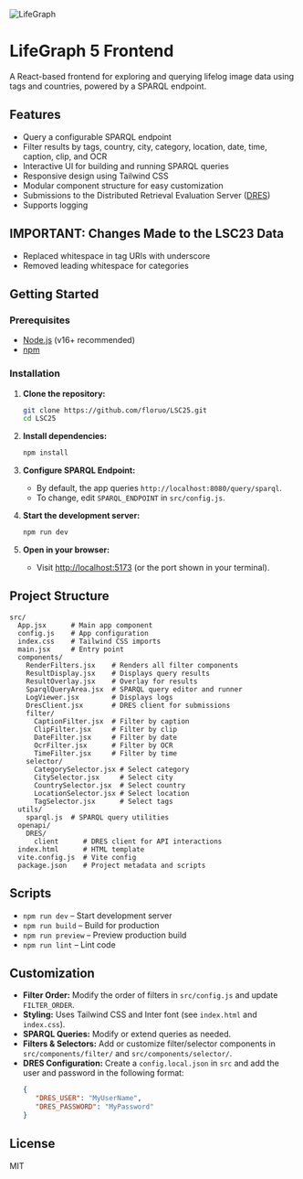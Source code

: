 ![LifeGraph](https://github.com/user-attachments/assets/31c54ac4-0660-488a-900f-13ce18207680)

# LifeGraph 5 Frontend

A React-based frontend for exploring and querying lifelog image data using tags and countries, powered by a SPARQL endpoint.

## Features

- Query a configurable SPARQL endpoint
- Filter results by tags, country, city, category, location, date, time, caption, clip, and OCR
- Interactive UI for building and running SPARQL queries
- Responsive design using Tailwind CSS
- Modular component structure for easy customization
- Submissions to the Distributed Retrieval Evaluation Server ([DRES](https://github.com/dres-dev/DRES))
- Supports logging

## IMPORTANT: Changes Made to the LSC23 Data

- Replaced whitespace in tag URIs with underscore
- Removed leading whitespace for categories

## Getting Started

### Prerequisites

- [Node.js](https://nodejs.org/) (v16+ recommended)
- [npm](https://www.npmjs.com/)

### Installation

1. **Clone the repository:**
   ```bash
   git clone https://github.com/floruo/LSC25.git
   cd LSC25
   ```

2. **Install dependencies:**
   ```bash
   npm install
   ```

3. **Configure SPARQL Endpoint:**
   - By default, the app queries `http://localhost:8080/query/sparql`.
   - To change, edit `SPARQL_ENDPOINT` in `src/config.js`.

4. **Start the development server:**
   ```bash
   npm run dev
   ```

5. **Open in your browser:**
   - Visit [http://localhost:5173](http://localhost:5173) (or the port shown in your terminal).

## Project Structure

```
src/
  App.jsx      # Main app component
  config.js    # App configuration
  index.css    # Tailwind CSS imports
  main.jsx     # Entry point
  components/
    RenderFilters.jsx    # Renders all filter components
    ResultDisplay.jsx    # Displays query results
    ResultOverlay.jsx    # Overlay for results
    SparqlQueryArea.jsx  # SPARQL query editor and runner
    LogViewer.jsx        # Displays logs
    DresClient.jsx       # DRES client for submissions
    filter/
      CaptionFilter.jsx  # Filter by caption
      ClipFilter.jsx     # Filter by clip
      DateFilter.jsx     # Filter by date
      OcrFilter.jsx      # Filter by OCR
      TimeFilter.jsx     # Filter by time
    selector/
      CategorySelector.jsx # Select category
      CitySelector.jsx     # Select city
      CountrySelector.jsx  # Select country
      LocationSelector.jsx # Select location
      TagSelector.jsx      # Select tags
  utils/
    sparql.js  # SPARQL query utilities
  openapi/
    DRES/
      client      # DRES client for API interactions
  index.html      # HTML template
  vite.config.js  # Vite config
  package.json    # Project metadata and scripts
```

## Scripts

- `npm run dev` – Start development server
- `npm run build` – Build for production
- `npm run preview` – Preview production build
- `npm run lint` – Lint code

## Customization

- **Filter Order:** Modify the order of filters in `src/config.js` and update `FILTER_ORDER`.
- **Styling:** Uses Tailwind CSS and Inter font (see `index.html` and `index.css`).
- **SPARQL Queries:** Modify or extend queries as needed.
- **Filters & Selectors:** Add or customize filter/selector components in `src/components/filter/` and `src/components/selector/`.
- **DRES Configuration:** Create a `config.local.json` in `src` and add the user and password in the following format:
   ```json
   {
      "DRES_USER": "MyUserName",
      "DRES_PASSWORD": "MyPassword"
   }
   ```

## License

MIT
